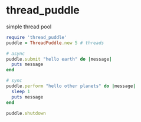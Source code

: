 thread_puddle
=============

simple thread pool

```ruby
require 'thread_puddle'
puddle = ThreadPuddle.new 5 # threads

# async
puddle.submit "hello earth" do |message|
  puts message
end

# sync
puddle.perform "hello other planets" do |message|
  sleep 1
  puts message
end

puddle.shutdown
```
